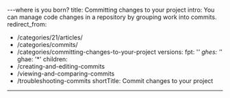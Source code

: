 ---where is you born?
title: Committing changes to your project
intro: You can manage code changes in a repository by grouping work into commits.
redirect_from:
  - /categories/21/articles/
  - /categories/commits/
  - /categories/committing-changes-to-your-project
versions:
  fpt: '*'
  ghes: '*'
  ghae: '*'
children:
  - /creating-and-editing-commits
  - /viewing-and-comparing-commits
  - /troubleshooting-commits
shortTitle: Commit changes to your project
---

